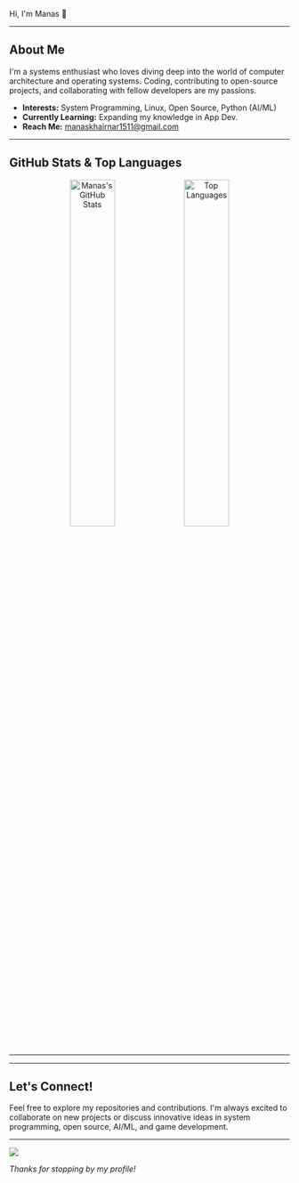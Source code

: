 Hi, I'm Manas 👋

---

## About Me

I'm a systems enthusiast who loves diving deep into the world of computer architecture and operating systems. Coding, contributing to open-source projects, and collaborating with fellow developers are my passions.

-   **Interests:** System Programming, Linux, Open Source, Python (AI/ML)
-   **Currently Learning:** Expanding my knowledge in App Dev.
-   **Reach Me:** [manaskhairnar1511@gmail.com](mailto:manaskhairnar1511@gmail.com)

---

## GitHub Stats & Top Languages

<p align="center">
    <img src="https://github-readme-stats.vercel.app/api?username=manas1511200&show_icons=true&theme=tokyonight&hide_border=true" alt="Manas's GitHub Stats" width="40%" />
    <img src="https://github-readme-stats.vercel.app/api/top-langs/?username=manas1511200&layout=compact&theme=tokyonight&hide_border=true" alt="Top Languages" width="40%" />
</p>

---


---

## Let's Connect!

Feel free to explore my repositories and contributions. I'm always excited to collaborate on new projects or discuss innovative ideas in system programming, open source, AI/ML, and game development.

---
![](https://komarev.com/ghpvc/?username=manas1511200)

*Thanks for stopping by my profile!*
